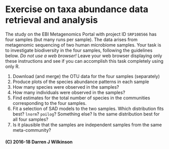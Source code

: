 # Exercise on taxa abundance data retrieval and analysis

The study on the EBI Metagenomics Portal with project ID `SRP108566` has four samples (but many runs per sample). The data arises from metagenomic sequencing of two human microbiome samples. Your task is to investigate biodiversity in the four samples, following the guidelines below. *Do not use a web browser!* Leave your web browser displaying only these instructions and see if you can accomplish this task completely using only R.

1. Download (and merge) the OTU data for the four samples (separately)
2. Produce plots of the species abundance patterns in each sample
3. How many species were observed in the samples?
4. How many individuals were observed in the samples?
5. Find estimates for the total number of species in the communities corresponding to the four samples.
6. Fit a selection of SAD models to the two samples. Which distribution fits best? `lnorm`? `poilog`? Something else? Is the same distribution best for all four samples?
7. Is it plausible that the samples are independent samples from the same meta-community?


#### (C) 2016-18 Darren J Wilkinson

